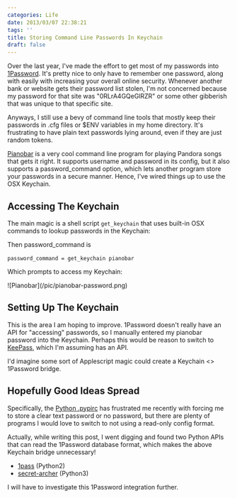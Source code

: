 ```yaml
---
categories: Life
date: 2013/03/07 22:38:21
tags: ''
title: Storing Command Line Passwords In Keychain
draft: false
---
```

    
Over the last year, I've made the effort to get most of my passwords into
[1Password](https://agilebits.com/onepassword). It's pretty nice to only have
to remember one password, along with easily with increasing your overall online
security. Whenever another bank or website gets their password list stolen, I'm
not concerned because my password for that site was "0RLrA4GQeGlRZR" or some
other gibberish that was unique to that specific site.

Anyways, I still use a bevy of command line tools that mostly keep their
passwords in .cfg files or $ENV variables in my home directory. It's
frustrating to have plain text passwords lying around, even if they are just
random tokens.

[Pianobar](https://github.com/PromyLOPh/pianobar) is a very cool command line
program for playing Pandora songs that gets it right. It supports username and
password in its config, but it also supports a password_command option, which
lets another program store your passwords in a secure manner. Hence, I've wired
things up to use the OSX Keychain.

## Accessing The Keychain

The main magic is a shell script `get_keychain` that uses built-in OSX commands
to lookup passwords in the Keychain: 

<script src="https://gist.github.com/askedrelic/5114346.js"></script>

Then password_command is 

    password_command = get_keychain pianobar

Which prompts to access my Keychain:

<span class="aligncenter">
![Pianobar](/pic/pianobar-password.png)
</span>

## Setting Up The Keychain

This is the area I am hoping to improve. 1Password doesn't really have an API
for "accessing" passwords, so I manually entered my pianobar password into the
Keychain. Perhaps this would be reason to switch to
[KeePass](http://keepass.info/), which I'm assuming has an API.

I'd imagine some sort of Applescript magic could create a Keychain <> 1Password
bridge.

## Hopefully Good Ideas Spread

Specifically, the [Python .pypirc](http://docs.python.org/2/distutils/packageindex.html#pypirc)
has frustrated me recently with forcing me to store a clear text password or no
password, but there are plenty of programs I would love to switch to not using
a read-only config format.

Actually, while writing this post, I went digging and found two Python APIs
that can read the 1Password database format, which makes the above Keychain
bridge unnecessary!

* [1pass](https://github.com/georgebrock/1pass) (Python2) 
* [secret-archer](https://github.com/plaguemorin/secret-archer) (Python3)

I will have to investigate this 1Password integration further.
